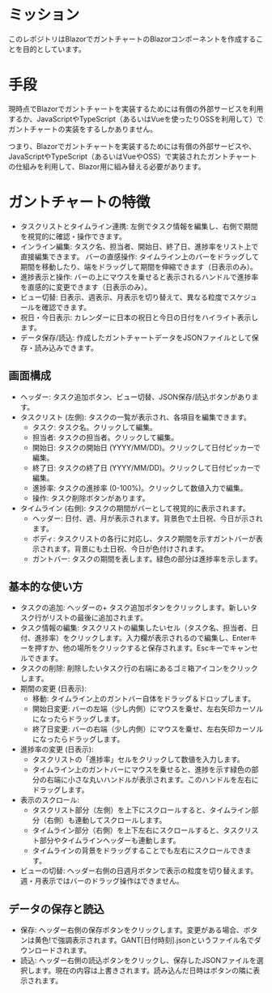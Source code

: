 # ミッション

このレポジトリはBlazorでガントチャートのBlazorコンポーネントを作成することを目的としています。

# 手段

現時点でBlazorでガントチャートを実装するためには有償の外部サービスを利用するか、JavaScriptやTypeScript（あるいはVueを使ったりOSSを利用して）でガントチャートの実装をするしかありません。

つまり、Blazorでガントチャートを実装するためには有償の外部サービスや、JavaScriptやTypeScript（あるいはVueやOSS）で実装されたガントチャートの仕組みを利用して、Blazor用に組み替える必要があります。

# ガントチャートの特徴

- タスクリストとタイムライン連携: 左側でタスク情報を編集し、右側で期間を視覚的に確認・操作できます。
- インライン編集: タスク名、担当者、開始日、終了日、進捗率をリスト上で直接編集できます。
バーの直感操作: タイムライン上のバーをドラッグして期間を移動したり、端をドラッグして期間を伸縮できます（日表示のみ）。
- 進捗表示と操作: バーの上にマウスを乗せると表示されるハンドルで進捗率を直感的に変更できます（日表示のみ）。
- ビュー切替: 日表示、週表示、月表示を切り替えて、異なる粒度でスケジュールを確認できます。
- 祝日・今日表示: カレンダーに日本の祝日と今日の日付をハイライト表示します。
- データ保存/読込: 作成したガントチャートデータをJSONファイルとして保存・読み込みできます。

## 画面構成

- ヘッダー: タスク追加ボタン、ビュー切替、JSON保存/読込ボタンがあります。
- タスクリスト (左側): タスクの一覧が表示され、各項目を編集できます。
  - タスク: タスク名。クリックして編集。
  - 担当者: タスクの担当者。クリックして編集。
  - 開始日: タスクの開始日 (YYYY/MM/DD)。クリックして日付ピッカーで編集。
  - 終了日: タスクの終了日 (YYYY/MM/DD)。クリックして日付ピッカーで編集。
  - 進捗率: タスクの進捗率 (0-100%)。クリックして数値入力で編集。
  - 操作: タスク削除ボタンがあります。
- タイムライン (右側): タスクの期間がバーとして視覚的に表示されます。
  - ヘッダー: 日付、週、月が表示されます。背景色で土日祝、今日が示されます。
  - ボディ: タスクリストの各行に対応し、タスク期間を示すガントバーが表示されます。背景にも土日祝、今日が色付けされます。
  - ガントバー: タスクの期間を表します。緑色の部分は進捗率を示します。

## 基本的な使い方
- タスクの追加: ヘッダーの+ タスク追加ボタンをクリックします。新しいタスク行がリストの最後に追加されます。
- タスク情報の編集: タスクリストの編集したいセル（タスク名、担当者、日付、進捗率）をクリックします。入力欄が表示されるので編集し、Enterキーを押すか、他の場所をクリックすると保存されます。Escキーでキャンセルできます。
- タスクの削除: 削除したいタスク行の右端にあるゴミ箱アイコンをクリックします。
- 期間の変更 (日表示):
  - 移動: タイムライン上のガントバー自体をドラッグ＆ドロップします。
  - 開始日変更: バーの左端（少し内側）にマウスを乗せ、左右矢印カーソルになったらドラッグします。
  - 終了日変更: バーの右端（少し内側）にマウスを乗せ、左右矢印カーソルになったらドラッグします。
- 進捗率の変更 (日表示):
  - タスクリストの「進捗率」セルをクリックして数値を入力します。
  - タイムライン上のガントバーにマウスを乗せると、進捗を示す緑色の部分の右端に小さな丸いハンドルが表示されます。このハンドルを左右にドラッグします。
- 表示のスクロール:
  - タスクリスト部分（左側）を上下にスクロールすると、タイムライン部分（右側）も連動してスクロールします。
  - タイムライン部分（右側）を上下左右にスクロールすると、タスクリスト部分やタイムラインヘッダーも連動します。
  - タイムラインの背景をドラッグすることでも左右にスクロールできます。
- ビューの切替: ヘッダー右側の日週月ボタンで表示の粒度を切り替えます。週・月表示ではバーのドラッグ操作はできません。

## データの保存と読込

- 保存: ヘッダー右側の保存ボタンをクリックします。変更がある場合、ボタンは黄色!で強調表示されます。GANT[日付時刻].jsonというファイル名でダウンロードされます。
- 読込: ヘッダー右側の読込ボタンをクリックし、保存したJSONファイルを選択します。現在の内容は上書きされます。読み込んだ日時はボタンの隣に表示されます。